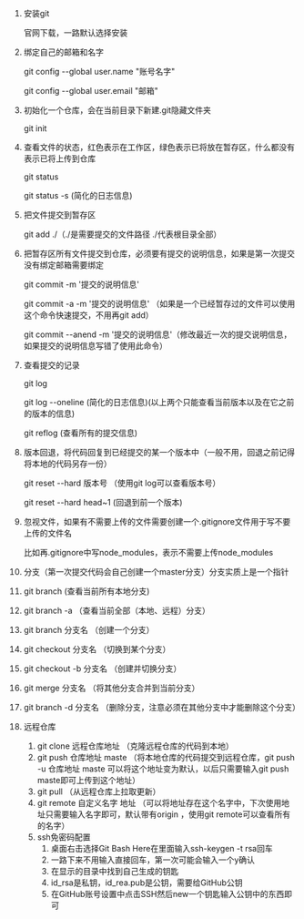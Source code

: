 1. 安装git

   官网下载，一路默认选择安装

2. 绑定自己的邮箱和名字

   git config --global user.name "账号名字"

   git config --global user.email "邮箱"

3. 初始化一个仓库，会在当前目录下新建.git隐藏文件夹

   git init

4. 查看文件的状态，红色表示在工作区，绿色表示已将放在暂存区，什么都没有表示已将上传到仓库

   git status

   git status -s   (简化的日志信息)

5. 把文件提交到暂存区

   git add ./（./是需要提交的文件路径  ./代表根目录全部）

6. 把暂存区所有文件提交到仓库，必须要有提交的说明信息，如果是第一次提交没有绑定邮箱需要绑定

   git commit -m '提交的说明信息'

   git commit -a -m '提交的说明信息'    （如果是一个已经暂存过的文件可以使用这个命令快速提交，不用再git add）

   git commit --anend -m '提交的说明信息'（修改最近一次的提交说明信息，如果提交的说明信息写错了使用此命令）

7. 查看提交的记录

   git log

   git log --oneline  (简化的日志信息)(以上两个只能查看当前版本以及在它之前的版本的信息)

   git reflog  (查看所有的提交信息)

8. 版本回退，将代码回复到已经提交的某一个版本中（一般不用，回退之前记得将本地的代码另存一份）

   git reset --hard 版本号  （使用git log可以查看版本号）

   git reset --hard head~1  (回退到前一个版本)

9. 忽视文件，如果有不需要上传的文件需要创建一个.gitignore文件用于写不要上传的文件名

   比如再.gitignore中写node_modules，表示不需要上传node_modules

10. 分支（第一次提交代码会自己创建一个master分支）分支实质上是一个指针

   1. git branch  (查看当前所有本地分支)
   2. git branch -a   （查看当前全部（本地、远程）分支）
   3. git branch 分支名    （创建一个分支）
   4. git checkout 分支名  （切换到某个分支）
   5. git checkout -b 分支名   （创建并切换分支）
   6. git merge 分支名  （将其他分支合并到当前分支）
   7. git branch -d 分支名   （删除分支，注意必须在其他分支中才能删除这个分支）

11. 远程仓库

    1. git clone 远程仓库地址    （克隆远程仓库的代码到本地）
    2. git push 仓库地址 maste    （将本地仓库的代码提交到远程仓库，git push -u 仓库地址 maste 可以将这个地址变为默认，以后只需要输入git push maste即可上传到这个地址）
    3. git pull    （从远程仓库上拉取更新）
    4. git remote 自定义名字 地址    （可以将地址存在这个名字中，下次使用地址只需要输入名字即可，默认带有origin      ，使用git remote可以查看所有的名字）
    5. ssh免密码配置
       1. 桌面右击选择Git Bash Here在里面输入ssh-keygen -t rsa回车
       2. 一路下来不用输入直接回车，第一次可能会输入一个y确认
       3. 在显示的目录中找到自己生成的钥匙
       4. id_rsa是私钥，id_rea.pub是公钥，需要给GitHub公钥
       5. 在GitHub账号设置中点击SSH然后new一个钥匙输入公钥中的东西即可

